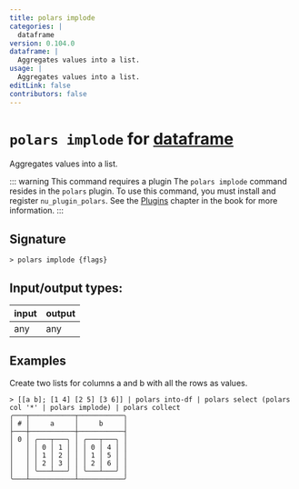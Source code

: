 ```yaml
---
title: polars implode
categories: |
  dataframe
version: 0.104.0
dataframe: |
  Aggregates values into a list.
usage: |
  Aggregates values into a list.
editLink: false
contributors: false
---
```

<!-- This file is automatically generated. Please edit the command in https://github.com/nushell/nushell instead. -->

# `polars implode` for [dataframe](/commands/categories/dataframe.md)

<div class='command-title'>Aggregates values into a list.</div>

::: warning This command requires a plugin
The `polars implode` command resides in the `polars` plugin.
To use this command, you must install and register `nu_plugin_polars`.
See the [Plugins](/book/plugins.html) chapter in the book for more information.
:::


## Signature

```> polars implode {flags} ```


## Input/output types:

| input | output |
| ----- | ------ |
| any   | any    |
## Examples

Create two lists for columns a and b with all the rows as values.
```nu
> [[a b]; [1 4] [2 5] [3 6]] | polars into-df | polars select (polars col '*' | polars implode) | polars collect
╭───┬───────────┬───────────╮
│ # │     a     │     b     │
├───┼───────────┼───────────┤
│ 0 │ ╭───┬───╮ │ ╭───┬───╮ │
│   │ │ 0 │ 1 │ │ │ 0 │ 4 │ │
│   │ │ 1 │ 2 │ │ │ 1 │ 5 │ │
│   │ │ 2 │ 3 │ │ │ 2 │ 6 │ │
│   │ ╰───┴───╯ │ ╰───┴───╯ │
╰───┴───────────┴───────────╯

```
